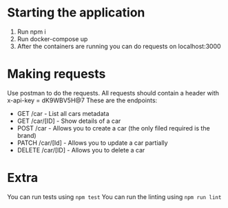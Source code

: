 # Starting the application

1. Run npm i
2. Run docker-compose up
3. After the containers are running you can do requests on localhost:3000

# Making requests
Use postman to do the requests. 
All requests should contain a header with x-api-key = dK9WBV5H@7
These are the endpoints:
- GET /car - List all cars metadata
- GET /car/[ID] - Show details of a car
- POST /car - Allows you to create a car (the only filed required is the brand)
- PATCH /car/[Id] - Allows you to update a car partially
- DELETE /car/[ID] - Allows you to delete a car

# Extra
You can run tests using `npm test`
You can run the linting using `npm run lint`
